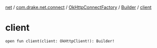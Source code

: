 [net](../../../index.md) / [com.drake.net.connect](../../index.md) / [OkHttpConnectFactory](../index.md) / [Builder](index.md) / [client](./client.md)

# client

`open fun client(client: OkHttpClient!): Builder!`